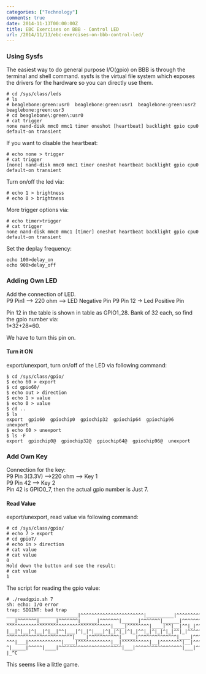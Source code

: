 ```yaml
---
categories: ["Technology"]
comments: true
date: 2014-11-13T00:00:00Z
title: EBC Exercises on BBB - Control LED
url: /2014/11/13/ebc-exercises-on-bbb-control-led/
---
```


### Using Sysfs
The easiest way to do general purpose I/O(gpio) on BBB is through the terminal and shell command.  sysfs is the virtual file system which exposes the drivers for the hardware so you can directly use them.     

```
# cd /sys/class/leds
# ls
# beaglebone:green:usr0  beaglebone:green:usr1  beaglebone:green:usr2  beaglebone:green:usr3
# cd beaglebone\:green\:usr0
# cat trigger 
none nand-disk mmc0 mmc1 timer oneshot [heartbeat] backlight gpio cpu0 default-on transient 

```
If you want to disable the heartbeat:    

```
# echo none > trigger
# cat trigger 
[none] nand-disk mmc0 mmc1 timer oneshot heartbeat backlight gpio cpu0 default-on transient 

```
Turn on/off the led via:    

```
# echo 1 > brightness
# echo 0 > brightness

```
More trigger options via:   

```
# echo timer>trigger 
# cat trigger 
none nand-disk mmc0 mmc1 [timer] oneshot heartbeat backlight gpio cpu0 default-on transient 

```
Set the deplay frequency:   

```
echo 100>delay_on
echo 900>delay_off

```

### Adding Own LED
Add the connection of LED.     
P9 Pin1 --> 220 ohm  --> LED Negative Pin
P9 Pin 12 -> Led Positive Pin    

Pin 12 in the table is shown in table as GPIO1_28. Bank of 32 each, so find the gpio number via:        
1*32+28=60.     

We have to turn this pin on.     
#### Turn it ON
export/unexport, turn on/off of the LED via following command:    

```
$ cd /sys/class/gpio/
$ echo 60 > export
$ cd gpio60/
$ echo out > direction
$ echo 1 > value
$ echo 0 > value
$ cd ..
$ ls
export  gpio60  gpiochip0  gpiochip32  gpiochip64  gpiochip96  unexport
$ echo 60 > unexport
$ ls -F
export  gpiochip0@  gpiochip32@  gpiochip64@  gpiochip96@  unexport

```
### Add Own Key
Connection for the key:    
P9 Pin 3(3.3V) -->220 ohm --> Key 1    
P9 Pin 42 --> Key 2    
Pin 42 is GPIO0_7, then the actual gpio number is Just 7.     
#### Read Value
export/unexport, read value via following command:    

```
# cd /sys/class/gpio/
# echo 7 > export
# cd gpio7/
# echo in > direction
# cat value
# cat value 
0
Hold down the button and see the result: 
# cat value 
1

```
The script for reading the gpio value:    

```
# ./readgpio.sh 7
sh: echo: I/O error
trap: SIGINT: bad trap
__________________________|^^^^^^^^^^^^^^^^^^^^^^^|__________|^^^^^^^^^^|___
___|^^^^^^^|______|^^^^^^^|______|^^^^^^^|______|^^^^^^^|______|^^^^^^^|______|^^^^
^^^^^^^^^^^^^^^^^^^^^^^^^^^^^^^^^^^^^^|____|^^^^^^^^|____|^^|__|^^|_|^^^^^^|___|^^
|__|^|__|^|__|^|__|^^|___|^|_|^|___|^|_|^|_|^|_|^^|_|^|_|^|_|^^|_|^^^^^^^^^^^^^|______|^^^^^^^^^^^^^^^
^^^^^^^^^^^^^^^^^^^^^^^^|____|^^^^^^^^^^^|_____|^^^^^^^^^^^^^^|____|^^^^^^^^^^
^^^|___|^^^^^^^^^^^^|____|^^^^^^^^^^^^|__|^^^^^^^^^^|__|^^^^^^^^|__|^^^^^^^|___|^^^^
^|_____|^^^^^|____|^^^^^^^^^^^^^^^^^^^^^^^|___|^^^^^^^^^^^^^^^^^|___|^^^^^^^^^^^
|_^C

```
This seems like a little game.     

